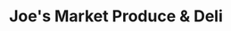---
title: "Joe's Market Produce & Deli"
url: /dunedin/joes-market-produce-und-deli/
shop: Gemüse & Obst
---